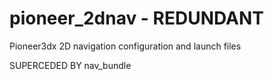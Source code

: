 # pioneer_2dnav - REDUNDANT
Pioneer3dx 2D navigation configuration and launch files

SUPERCEDED BY nav_bundle
